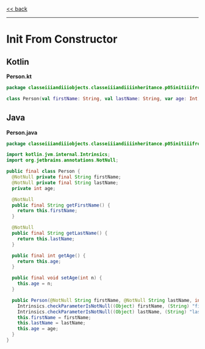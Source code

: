 
[<< back](https://github.com/tomasbjerre/yet-another-kotlin-vs-java-comparison)

-----------------------------

# Init From Constructor

## Kotlin

**Person.kt**

```kotlin
package classeiiiandiiiobjects.classeiiiandiiiinheritance.p05initiiifromiiiconstructor

class Person(val firstName: String, val lastName: String, var age: Int)

```

## Java

**Person.java**

```java
package classeiiiandiiiobjects.classeiiiandiiiinheritance.p05initiiifromiiiconstructor;

import kotlin.jvm.internal.Intrinsics;
import org.jetbrains.annotations.NotNull;

public final class Person {
  @NotNull private final String firstName;
  @NotNull private final String lastName;
  private int age;

  @NotNull
  public final String getFirstName() {
    return this.firstName;
  }

  @NotNull
  public final String getLastName() {
    return this.lastName;
  }

  public final int getAge() {
    return this.age;
  }

  public final void setAge(int n) {
    this.age = n;
  }

  public Person(@NotNull String firstName, @NotNull String lastName, int age) {
    Intrinsics.checkParameterIsNotNull((Object) firstName, (String) "firstName");
    Intrinsics.checkParameterIsNotNull((Object) lastName, (String) "lastName");
    this.firstName = firstName;
    this.lastName = lastName;
    this.age = age;
  }
}

```
